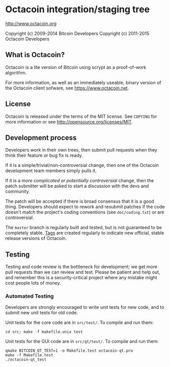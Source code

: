 Octacoin integration/staging tree
================================

http://www.octacoin.org

Copyright (c) 2009-2014 Bitcoin Developers
Copyright (c) 2011-2015 Octacoin Developers

What is Octacoin?
----------------

Octacoin is a lite version of Bitcoin using scrypt as a proof-of-work algorithm.

For more information, as well as an immediately useable, binary version of
the Octacoin client sofware, see https://www.octacoin.net.

License
-------

Octacoin is released under the terms of the MIT license. See `COPYING` for more
information or see http://opensource.org/licenses/MIT.

Development process
-------------------

Developers work in their own trees, then submit pull requests when they think
their feature or bug fix is ready.

If it is a simple/trivial/non-controversial change, then one of the Octacoin
development team members simply pulls it.

If it is a *more complicated or potentially controversial* change, then the patch
submitter will be asked to start a discussion with the devs and community.

The patch will be accepted if there is broad consensus that it is a good thing.
Developers should expect to rework and resubmit patches if the code doesn't
match the project's coding conventions (see `doc/coding.txt`) or are
controversial.

The `master` branch is regularly built and tested, but is not guaranteed to be
completely stable. [Tags](https://github.com/octacoin-project/octacoin/tags) are created
regularly to indicate new official, stable release versions of Octacoin.

Testing
-------

Testing and code review is the bottleneck for development; we get more pull
requests than we can review and test. Please be patient and help out, and
remember this is a security-critical project where any mistake might cost people
lots of money.

### Automated Testing

Developers are strongly encouraged to write unit tests for new code, and to
submit new unit tests for old code.

Unit tests for the core code are in `src/test/`. To compile and run them:

    cd src; make -f makefile.unix test

Unit tests for the GUI code are in `src/qt/test/`. To compile and run them:

    qmake BITCOIN_QT_TEST=1 -o Makefile.test octacoin-qt.pro
    make -f Makefile.test
    ./octacoin-qt_test


